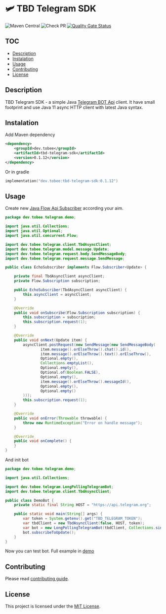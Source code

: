# 🛩 TBD Telegram SDK

![Maven Central](https://img.shields.io/maven-central/v/dev.tobee/tbd-telegram-sdk?style=flat-square)
![Check PR](https://github.com/rmuhamedgaliev/tbd-telegram/actions/workflows/github-actions-check_pr.yml/badge.svg)
[![Quality Gate Status](https://sonarcloud.io/api/project_badges/measure?project=rmuhamedgaliev_tbd-telegram&metric=alert_status)](https://sonarcloud.io/dashboard?id=rmuhamedgaliev_tbd-telegram)

## TOC

- [Description](#description)
- [Instalation](#Instalation)
- [Usage](#usage)
- [Contributing](#contributing)
- [License](#license)

## Description

TBD Telegram SDK - a simple Java [Telegram BOT Api](https://core.telegram.org/bots/api) client. It have small footprint and use Java 11 async HTTP client 
with latest Java syntax.

## Instalation

Add Maven dependency

```xml
<dependency>
    <groupId>dev.tobee</groupId>
    <artifactId>tbd-telegram-sdk</artifactId>
    <version>0.1.12</version>
</dependency>
```

Or in gradle

```kotlin
implementation("dev.tobee:tbd-telegram-sdk:0.1.12")
```

## Usage

Create new [Java Flow Api Subscriber](https://docs.oracle.com/javase/9/docs/api/java/util/concurrent/Flow.html)
according your aim.

```java
package dev.tobee.telegram.demo;

import java.util.Collections;
import java.util.Optional;
import java.util.concurrent.Flow;

import dev.tobee.telegram.client.TbdAsyncClient;
import dev.tobee.telegram.model.message.Update;
import dev.tobee.telegram.request.body.SendMessageBody;
import dev.tobee.telegram.request.message.SendMessage;

public class EchoSubscriber implements Flow.Subscriber<Update> {

    private final TbdAsyncClient asyncClient;
    private Flow.Subscription subscription;

    public EchoSubscriber(TbdAsyncClient asyncClient) {
        this.asyncClient = asyncClient;
    }

    @Override
    public void onSubscribe(Flow.Subscription subscription) {
        this.subscription = subscription;
        this.subscription.request(1);
    }

    @Override
    public void onNext(Update item) {
        asyncClient.postRequest(new SendMessage(new SendMessageBody(
                item.message().orElseThrow().chat().id(),
                item.message().orElseThrow().text().orElseThrow(),
                Optional.empty(),
                Collections.emptyList(),
                Optional.empty(),
                Optional.of(Boolean.FALSE),
                Optional.empty(),
                item.message().orElseThrow().messageId(),
                Optional.empty(),
                Optional.empty()
        )));
        this.subscription.request(1);
    }

    @Override
    public void onError(Throwable throwable) {
        throw new RuntimeException("Error on handle message");
    }

    @Override
    public void onComplete() {
    }
}
```

And init bot

```java
package dev.tobee.telegram.demo;

import java.util.Collections;

import dev.tobee.telegram.LongPollingTelegramBot;
import dev.tobee.telegram.client.TbdAsyncClient;

public class DemoBot {
    private static final String HOST = "https://api.telegram.org";

    public static void main(String[] args) {
        var token = System.getenv().get("TBD_TELEGRAM_TOKEN");
        var tbdClient = new TbdAsyncClient(false, HOST, token);
        var bot = new LongPollingTelegramBot(tbdClient, Collections.singletonList(new EchoSubscriber(tbdClient)));
        bot.subscribeToUpdate();
    }
}
```

Now you can test bot. Full example
in [demo](https://github.com/rmuhamedgaliev/tbd-telegram/tree/master/src/test/java/dev/tobee/telegram/demo)

## Contributing

Please read [contributing guide](./CONTRIBUTING.md).

## License

This project is licensed under the [MIT License](LICENSE).

